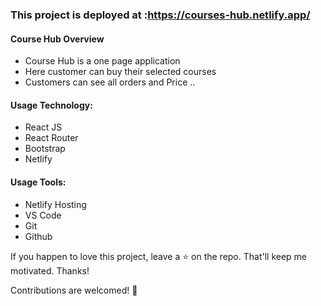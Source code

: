 
### This project is deployed at :https://courses-hub.netlify.app/
#### Course Hub Overview
* Course Hub is a one page application
* Here customer can buy their selected courses
* Customers can see all orders and Price
..
#### Usage Technology:
* React JS
* React Router
* Bootstrap
* Netlify

#### Usage Tools:
* Netlify Hosting
* VS Code
* Git
* Github

If you happen to love this project, leave a ⭐ on the repo. That'll keep me motivated. Thanks!

Contributions are welcomed! 💖
